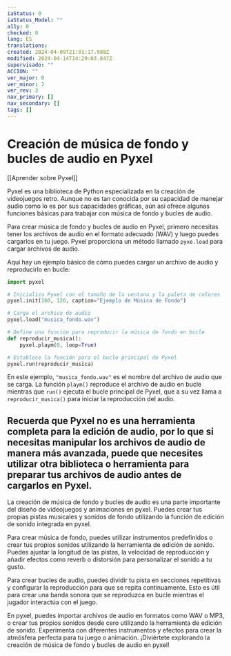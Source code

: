 ```yaml
---
iaStatus: 0
iaStatus_Model: ""
a11y: 0
checked: 0
lang: ES
translations: 
created: 2024-04-09T21:01:17.988Z
modified: 2024-04-14T14:29:03.847Z
supervisado: ""
ACCION: ""
ver_major: 0
ver_minor: 2
ver_rev: 3
nav_primary: []
nav_secondary: []
tags: []
---
```

# Creación de música de fondo y bucles de audio en Pyxel

[[Aprender sobre Pyxel]]

Pyxel es una biblioteca de Python especializada en la creación de videojuegos retro. Aunque no es tan conocida por su capacidad de manejar audio como lo es por sus capacidades gráficas, aún así ofrece algunas funciones básicas para trabajar con música de fondo y bucles de audio.

Para crear música de fondo y bucles de audio en Pyxel, primero necesitas tener los archivos de audio en el formato adecuado (WAV) y luego puedes cargarlos en tu juego. Pyxel proporciona un método llamado `pyxe.load` para cargar archivos de audio.

Aquí hay un ejemplo básico de cómo puedes cargar un archivo de audio y reproducirlo en bucle:

```python
import pyxel

# Inicializa Pyxel con el tamaño de la ventana y la paleta de colores
pyxel.init(160, 120, caption="Ejemplo de Música de Fondo")

# Carga el archivo de audio
pyxel.load("musica_fondo.wav")

# Define una función para reproducir la música de fondo en bucle
def reproducir_musica():
    pyxel.playm(0, loop=True)

# Establece la función para el bucle principal de Pyxel
pyxel.run(reproducir_musica)
```

En este ejemplo, `"musica_fondo.wav"` es el nombre del archivo de audio que se carga. La función `playm()` reproduce el archivo de audio en bucle mientras que `run()` ejecuta el bucle principal de Pyxel, que a su vez llama a `reproducir_musica()` para iniciar la reproducción del audio.

Recuerda que Pyxel no es una herramienta completa para la edición de audio, por lo que si necesitas manipular los archivos de audio de manera más avanzada, puede que necesites utilizar otra biblioteca o herramienta para preparar tus archivos de audio antes de cargarlos en Pyxel.
---

La creación de música de fondo y bucles de audio es una parte importante del diseño de videojuegos y animaciones en pyxel. Puedes crear tus propias pistas musicales y sonidos de fondo utilizando la función de edición de sonido integrada en pyxel.

Para crear música de fondo, puedes utilizar instrumentos predefinidos o crear tus propios sonidos utilizando la herramienta de edición de sonido. Puedes ajustar la longitud de las pistas, la velocidad de reproducción y añadir efectos como reverb o distorsión para personalizar el sonido a tu gusto.

Para crear bucles de audio, puedes dividir tu pista en secciones repetitivas y configurar la reproducción para que se repita continuamente. Esto es útil para crear una banda sonora que se reproduzca en bucle mientras el jugador interactúa con el juego.

En pyxel, puedes importar archivos de audio en formatos como WAV o MP3, o crear tus propios sonidos desde cero utilizando la herramienta de edición de sonido. Experimenta con diferentes instrumentos y efectos para crear la atmósfera perfecta para tu juego o animación. ¡Diviértete explorando la creación de música de fondo y bucles de audio en pyxel!

